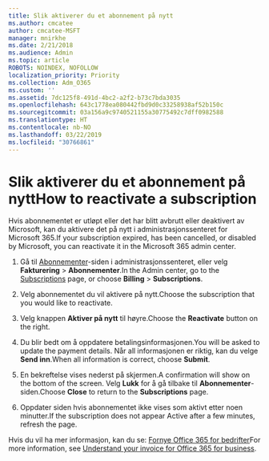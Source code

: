 ```yaml
---
title: Slik aktiverer du et abonnement på nytt
ms.author: cmcatee
author: cmcatee-MSFT
manager: mnirkhe
ms.date: 2/21/2018
ms.audience: Admin
ms.topic: article
ROBOTS: NOINDEX, NOFOLLOW
localization_priority: Priority
ms.collection: Adm_O365
ms.custom: ''
ms.assetid: 7dc125f8-491d-4bc2-a2f2-b73c7bda3035
ms.openlocfilehash: 643c1778ea080442fbd9d0c33258938af52b150c
ms.sourcegitcommit: 03a156a9c9740521155a30775492c7dff0982588
ms.translationtype: HT
ms.contentlocale: nb-NO
ms.lasthandoff: 03/22/2019
ms.locfileid: "30766861"
---
```

# <a name="how-to-reactivate-a-subscription"></a><span data-ttu-id="17bc7-102">Slik aktiverer du et abonnement på nytt</span><span class="sxs-lookup"><span data-stu-id="17bc7-102">How to reactivate a subscription</span></span>

<span data-ttu-id="17bc7-103">Hvis abonnementet er utløpt eller det har blitt avbrutt eller deaktivert av Microsoft, kan du aktivere det på nytt i administrasjonssenteret for Microsoft 365.</span><span class="sxs-lookup"><span data-stu-id="17bc7-103">If your subscription expired, has been cancelled, or disabled by Microsoft, you can reactivate it in the Microsoft 365 admin center.</span></span>
  
1. <span data-ttu-id="17bc7-104">Gå til [Abonnementer](https://go.microsoft.com/fwlink/p/?linkid=842054)-siden i administrasjonssenteret, eller velg **Fakturering** \> **Abonnementer**.</span><span class="sxs-lookup"><span data-stu-id="17bc7-104">In the Admin center, go to the [Subscriptions](https://go.microsoft.com/fwlink/p/?linkid=842054) page, or choose **Billing** \> **Subscriptions**.</span></span>
    
2. <span data-ttu-id="17bc7-105">Velg abonnementet du vil aktivere på nytt.</span><span class="sxs-lookup"><span data-stu-id="17bc7-105">Choose the subscription that you would like to reactivate.</span></span>
    
3. <span data-ttu-id="17bc7-106">Velg knappen **Aktiver på nytt** til høyre.</span><span class="sxs-lookup"><span data-stu-id="17bc7-106">Choose the **Reactivate** button on the right.</span></span> 
    
4. <span data-ttu-id="17bc7-107">Du blir bedt om å oppdatere betalingsinformasjonen.</span><span class="sxs-lookup"><span data-stu-id="17bc7-107">You will be asked to update the payment details.</span></span> <span data-ttu-id="17bc7-108">Når all informasjonen er riktig, kan du velge **Send inn**.</span><span class="sxs-lookup"><span data-stu-id="17bc7-108">When all information is correct, choose **Submit**.</span></span>
    
5. <span data-ttu-id="17bc7-109">En bekreftelse vises nederst på skjermen.</span><span class="sxs-lookup"><span data-stu-id="17bc7-109">A confirmation will show on the bottom of the screen.</span></span> <span data-ttu-id="17bc7-110">Velg **Lukk** for å gå tilbake til **Abonnementer**-siden.</span><span class="sxs-lookup"><span data-stu-id="17bc7-110">Choose **Close** to return to the **Subscriptions** page.</span></span> 
    
6. <span data-ttu-id="17bc7-111">Oppdater siden hvis abonnementet ikke vises som aktivt etter noen minutter.</span><span class="sxs-lookup"><span data-stu-id="17bc7-111">If the subscription does not appear Active after a few minutes, refresh the page.</span></span>
    
<span data-ttu-id="17bc7-112">Hvis du vil ha mer informasjon, kan du se: [Fornye Office 365 for bedrifter](https://support.office.com/article/8d83b530-f4ca-47f6-a666-e5791cbacc7e)</span><span class="sxs-lookup"><span data-stu-id="17bc7-112">For more information, see [Understand your invoice for Office 365 for business](https://support.office.com/article/8d83b530-f4ca-47f6-a666-e5791cbacc7e).</span></span>
  

